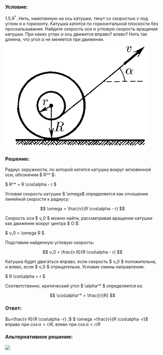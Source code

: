 ###  Условие: 

$1.5.9^*.$ Нить, намотанную на ось катушки, тянут со скоростью $v$ под углом $\alpha$ к горизонту. Катушка катится по горизонтальной плоскости без проскальзывания. Найдите скорость оси и угловую скорость вращения катушки. При каких углах $\alpha$ ось движется вправо? влево? Нить так длинна, что угол $\alpha$ не меняется при движении. 

![ К задаче 1.5.9 |461x330, 31%](../../img/1.5.9/statement.png)

###  Решение: 

Радиус окружности, по которой катится катушка вокруг мгновенной оси, обозначим $ R^* $:

$ R^* = R \cos\alpha - r $

Угловая скорость катушки $ \omega$ определяется как отношение линейной скорости к радиусу:

$$ \omega = \frac{v}{R \cos\alpha - r} $$

Скорость оси $ v_0 $ можно найти, рассматривая вращение катушки как движение вокруг центра $ O $:

$ v_0 = \omega R $

Подставим найденную угловую скорость:

$$ v_0 = \frac{v R}{R \cos\alpha - r} $$

Катушка будет двигаться вправо, если скорость $ v_0 $ положительна, и влево, если $ v_0 $ отрицательна. Условие смены направления:

$ R \cos\alpha = r $

Соответственно, критический угол $ \alpha^* $ определяется из:

$$ \cos\alpha^* = \frac{r}{R} $$

###  Ответ: 

$u=\frac{v R}{R \cos\alpha -r} ;$ $ \omega =\frac{v}{R \cos\alpha -r}$ вправо при $\cos\alpha >r / R$, влево при $\cos\alpha < r/R$

###  Альтернативное решение: 

![](https://www.youtube.com/embed/CycOxRW_m3A)   

